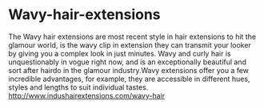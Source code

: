 # Wavy-hair-extensions
The Wavy hair extensions are most recent style in hair extensions to hit the glamour world, is the wavy clip in extension they can transmit your looker by giving you a complex look in just minutes. Wavy and curly hair is unquestionably in vogue right now, and is an exceptionally beautiful and sort after hairdo in the glamour industry.Wavy extensions offer you a few incredible advantages, for example, they are accessible in different hues, styles and lengths to suit individual tastes. http://www.indushairextensions.com/wavy-hair
